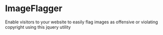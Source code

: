 ImageFlagger
============

Enable visitors to your website to easily flag images as offensive or violating copyright using this jquery utility
